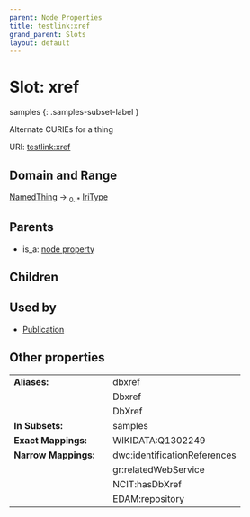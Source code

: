 ```yaml
---
parent: Node Properties
title: testlink:xref
grand_parent: Slots
layout: default
---
```


# Slot: xref

samples
{: .samples-subset-label }


Alternate CURIEs for a thing

URI: [testlink:xref](https://w3id.org/testlink/vocab/xref)

## Domain and Range

[NamedThing](NamedThing.md) ->  <sub>0..*</sub> [IriType](types/IriType.md)

## Parents

 *  is_a: [node property](node_property.md)

## Children


## Used by

 * [Publication](Publication.md)

## Other properties

|  |  |  |
| --- | --- | --- |
| **Aliases:** | | dbxref |
|  | | Dbxref |
|  | | DbXref |
| **In Subsets:** | | samples |
| **Exact Mappings:** | | WIKIDATA:Q1302249 |
| **Narrow Mappings:** | | dwc:identificationReferences |
|  | | gr:relatedWebService |
|  | | NCIT:hasDbXref |
|  | | EDAM:repository |

